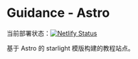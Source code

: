 # Guidance - Astro

当前部署状态：[![Netlify Status](https://api.netlify.com/api/v1/badges/e69e9b24-fcc9-4772-a9f4-24e300208e41/deploy-status)](https://app.netlify.com/sites/huat-fsac/deploys)

基于 Astro 的 starlight 模版构建的教程站点。